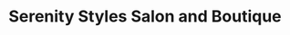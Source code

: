 ---
title: "Serenity Styles Salon and Boutique"
url: /dyersburg/serenity-styles-salon-and-boutique/
shop: hairdresser
---